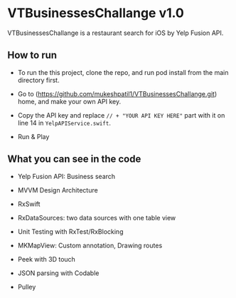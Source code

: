 # VTBusinessesChallange v1.0
VTBusinessesChallange is a restaurant search for iOS by Yelp Fusion API.

## How to run
- To run the this project, clone the repo, and run pod install from the main directory first.
- Go to (https://github.com/mukeshpatil1/VTBusinessesChallange.git) home, and make your own API key.
- Copy the API key and replace `// + "YOUR API KEY HERE"` part with it on line 14 in `YelpAPIService.swift`.


- Run & Play

## What you can see in the code

- Yelp Fusion API: Business search

- MVVM Design Architecture 

- RxSwift

- RxDataSources: two data sources with one table view

- Unit Testing with RxTest/RxBlocking

- MKMapView: Custom annotation, Drawing routes

- Peek with 3D touch

- JSON parsing with Codable

- Pulley
